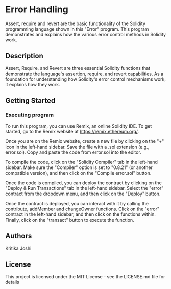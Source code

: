 # Error Handling

Assert, require and revert are the basic functionality of the Solidity programming language shown in this "Error" program. This program demonstrates and explains how the various error control methods in Solidity work.

## Description

Assert, Require, and Revert are three essential Solidity functions that demonstrate the language's assertion, require, and revert capabilities. As a foundation for understanding how Solidity's error control mechanisms work, it explains how they work.

## Getting Started

### Executing program

To run this program, you can use Remix, an online Solidity IDE. To get started, go to the Remix website at https://remix.ethereum.org/.

Once you are on the Remix website, create a new file by clicking on the "+" icon in the left-hand sidebar. Save the file with a .sol extension (e.g., error.sol). Copy and paste the code from error.sol into the editor.

To compile the code, click on the "Solidity Compiler" tab in the left-hand sidebar. Make sure the "Compiler" option is set to "0.8.21" (or another compatible version), and then click on the "Compile error.sol" button.

Once the code is compiled, you can deploy the contract by clicking on the "Deploy & Run Transactions" tab in the left-hand sidebar. Select the "error" contract from the dropdown menu, and then click on the "Deploy" button.

Once the contract is deployed, you can interact with it by calling the contribute, addMember and changeOwner functions. Click on the "error" contract in the left-hand sidebar, and then click on the functions within. Finally, click on the "transact" button to execute the function.

## Authors

Kritika Joshi

## License

This project is licensed under the MIT License - see the LICENSE.md file for details
